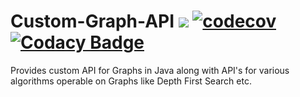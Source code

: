 # Custom-Graph-API       ![](https://travis-ci.org/DivyenduDutta/Custom-Graph-API.svg?branch=master)  [![codecov](https://codecov.io/gh/DivyenduDutta/Custom-Graph-API/branch/master/graph/badge.svg)](https://codecov.io/gh/DivyenduDutta/Custom-Graph-API)  [![Codacy Badge](https://api.codacy.com/project/badge/Grade/b5f9629de3d94e10948829f30eab11ca)](https://app.codacy.com/app/DivyenduDutta/Custom-Graph-API?utm_source=github.com&utm_medium=referral&utm_content=DivyenduDutta/Custom-Graph-API&utm_campaign=Badge_Grade_Dashboard)
Provides custom API for Graphs in Java along with API's for various algorithms operable on Graphs like Depth First Search etc.    
